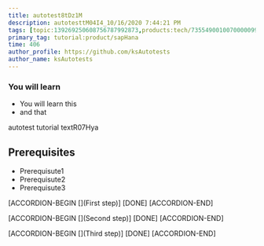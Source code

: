 ```yaml
---
title: autotest8tDz1M
description: autotesttM04I4_10/16/2020 7:44:21 PM
tags: [topic:139269250608756787992873,products:tech/73554900100700000996,tutorial:experience/advanced]
primary_tag: tutorial:product/sapHana
time: 406
author_profile: https://github.com/ksAutotests
author_name: ksAutotests
---
```

### You will learn
- You will learn this
- and that

autotest tutorial textR07Hya

## Prerequisites
- Prerequisute1
- Prerequisute2
- Prerequisute3

[ACCORDION-BEGIN [](First step)]
[DONE]
[ACCORDION-END]

[ACCORDION-BEGIN [](Second step)]
[DONE]
[ACCORDION-END]

[ACCORDION-BEGIN [](Third step)]
[DONE]
[ACCORDION-END]

